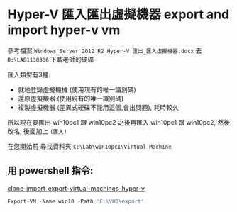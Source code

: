 # Hyper-V 匯入匯出虛擬機器 export and import hyper-v vm

參考檔案:`Windows Server 2012 R2 Hyper-V 匯出_匯入虛擬機器.docx`
去 `D:\LAB1130306` 下載老師的硬碟

匯入類型有3種:

-   就地登錄虛擬機械 (使用現有的唯一識別碼)
-   還原虛擬機器 (使用現有的唯一識別碼)
-   複製虛擬機器 (差異式硬碟不能用這個,會出問題), 耗時較久

所以現在要匯出 win10pc1 跟 win10pc2
之後再匯入 win10pc1 跟 win10pc2, 然後改名, 後面加上 `(匯入)`

在您開始前
尋找資料夾
`C:\Lab\win10pc1\Virtual Machine`

## 用 powershell 指令:

[clone-import-export-virtual-machines-hyper-v](https://woshub.com/clone-import-export-virtual-machines-hyper-v/)

```powershell
Export-VM -Name win10 -Path 'C:\VHD\export'


```
